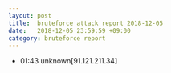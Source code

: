 ```yaml
---
layout: post
title:  bruteforce attack report 2018-12-05
date:   2018-12-05 23:59:59 +09:00
category: bruteforce report
---
```


* 01:43 unknown[91.121.211.34]

